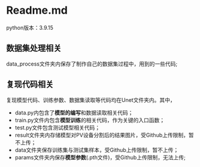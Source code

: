 # Readme.md

python版本：3.9.15

## 数据集处理相关

data_process文件夹内保存了制作自己的数据集过程中，用到的一些代码;

## 复现代码相关

复现模型代码、训练参数、数据集读取等代码均在Unet文件夹内。其中，

+ data.py内包含了**模型的编写**和数据读取相关代码；
+ train.py文件内包含**模型训练**的相关代码，作为关键的入口函数；
+ test.py文件包含测试模型相关代码；
+ result文件夹内存储模型对PV设备分割后的结果图片，受Github上传限制，暂不上传；
+ data文件夹保存训练集与测试集样本，受Github上传限制，暂不上传；
+ params文件夹内保存**模型参数**(.pth文件)，受Github上传限制，无法上传;


